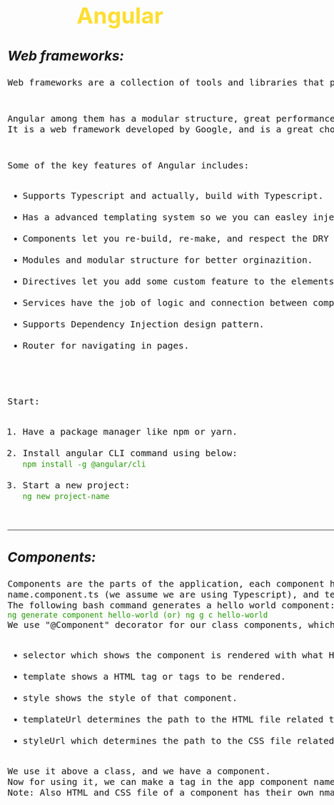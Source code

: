<h1 style="font-size: 50px; color: gold; opacity: 0.8; text-align: center;">Angular</h1>

<h3 style="width: 1000px; margin-left: auto; margin-right: auto; font-size: 30px;"><i>Web frameworks:</i></h3>

<pre style="width: 1000px; margin-left: auto; margin-right: auto; font-size: 20px;">
Web frameworks are a collection of tools and libraries that provide us great flexibility, easier development for bigger and complex projects, and performance. Some popular examples are Next.JS, build on top of React library, and Angular. We use them so we have a better orginazition, performance, navigation, control and easier and more powerful development.
</pre>
<br/>
<pre style="width: 1000px; margin-left: auto; margin-right: auto; font-size: 20px;">
Angular among them has a modular structure, great performance, and testability. This is why we are talking about it right now.
It is a web framework developed by Google, and is a great choice for making SPA (Single Page Application).
</pre>
<br/>
<pre style="width: 1000px; margin-left: auto; margin-right: auto; font-size: 20px;">
Some of the key features of Angular includes:
<ul>
<li>Supports Typescript and actually, build with Typescript.</li>
<li>Has a advanced templating system so we you can easley inject your dynamic data inside it.</li>
<li>Components let you re-build, re-make, and respect the DRY rule, easier development in short. Each component has its own HTML, CSS, and JS files.</li>
<li>Modules and modular structure for better orginazition.</li>
<li>Directives let you add some custom feature to the elements of Angular.</li>
<li>Services have the job of logic and connection between components.</li>
<li>Supports Dependency Injection design pattern.</li>
<li>Router for navigating in pages.</li></ul>
</pre>
<br/>
<pre style="width: 1000px; margin-left: auto; margin-right: auto; font-size: 20px;">
Start:
<ol>
<li>Have a package manager like npm or yarn.</li>
<li>Install angular CLI command using below:
<code style="color: #29970B;">npm install -g @angular/cli</code></li>
<li>Start a new project:
<code style="color: #29970B;">ng new project-name</code></li>
</pre>
<hr style="width: 1200px; margin-left: auto; margin-right: auto;"/>
<h3 style="width: 1000px; margin-left: auto; margin-right: auto; font-size: 30px;"><i>Components:</i></h3>
<pre style="width: 1000px; margin-left: auto; margin-right: auto; font-size: 20px;">
Components are the parts of the application, each component has its own HTML, CSS, and JS/TS file. There is a contract that we name the component files
name.component.ts (we assume we are using Typescript), and test files name.component.spec.ts so there always is a good orgenize.
The following bash command generates a hello world component:
<code style="margin-top: 25px; margin-bottom: 25px;color: #29970B;">ng generate component hello-world (or) ng g c hello-world</code>
We use "@Component" decorator for our class components, which has some parameters:
<ul>
<li>selector which shows the component is rendered with what HTML tag (using that selector as a tag makes the Angular to use the component).</li>
<li>template shows a HTML tag or tags to be rendered.</li>
<li>style shows the style of that component.</li>
<li>templateUrl determines the path to the HTML file related to the component.</li>
<li>styleUrl which determines the path to the CSS file related to the component.</li></ul>
We use it above a class, and we have a component.
Now for using it, we can make a tag in the app component named with "selector", the selector we just gave the component.
Note: Also HTML and CSS file of a component has their own nmae.component.prefix rule.
</pre>

